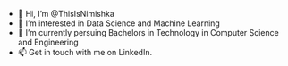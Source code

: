 - 👋 Hi, I’m @ThisIsNimishka
- 👀 I’m interested in Data Science and Machine Learning
- 🌱 I’m currently persuing Bachelors in Technology in Computer Science and Engineering
- 📫 Get in touch with me on LinkedIn.

<!---
ThisIsNimishka/ThisIsNimishka is a ✨ special ✨ repository because its `README.md` (this file) appears on your GitHub profile.
You can click the Preview link to take a look at your changes.
--->
